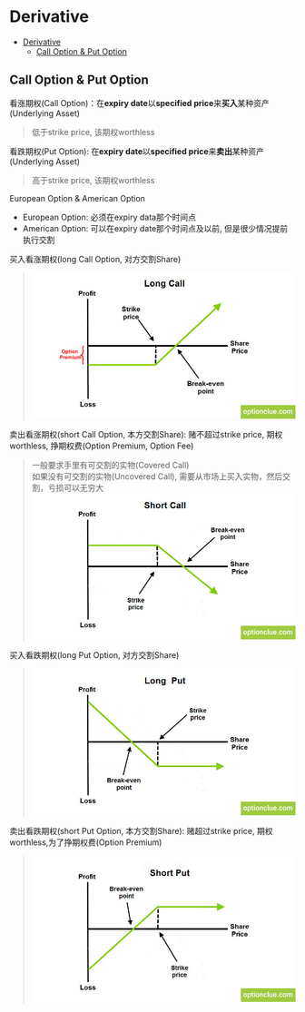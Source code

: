 # Derivative

- [Derivative](#derivative)
  - [Call Option & Put Option](#call-option--put-option)


## Call Option & Put Option

看涨期权(Call Option)：在**expiry date**以**specified price**来**买入**某种资产(Underlying Asset)
> 低于strike price, 该期权worthless


看跌期权(Put Option): 在**expiry date**以**specified price**来**卖出**某种资产(Underlying Asset)
> 高于strike price, 该期权worthless

European Option & American Option
- European Option: 必须在expiry data那个时间点
- American Option: 可以在expiry date那个时间点及以前, 但是很少情况提前执行交割

买入看涨期权(long Call Option, 对方交割Share)
> <img src="img/Long-Call.jpg" width="500px"/>
卖出看涨期权(short Call Option, 本方交割Share): 赌不超过strike price, 期权worthless, 挣期权费(Option Premium, Option Fee)
> 一般要求手里有可交割的实物(Covered Call)  
> 如果没有可交割的实物(Uncovered Call), 需要从市场上买入实物，然后交割，亏损可以无穷大  
> <img src="img/Short-Call.jpg" width="500px"/>


买入看跌期权(long Put Option, 对方交割Share)
> <img src="img/Long-Put.jpg" width="500px"/>

卖出看跌期权(short Put Option, 本方交割Share): 赌超过strike price, 期权worthless,为了挣期权费(Option Premium)
> <img src="img/Short-Put.jpg" width="500px"/>